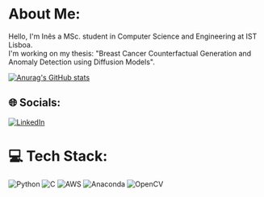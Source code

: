 # About Me:
Hello, I'm Inês a MSc. student in Computer Science and Engineering at IST Lisboa.<br>I'm working on my thesis: "Breast Cancer Counterfactual Generation and Anomaly Detection using Diffusion Models".<be>

[![Anurag's GitHub stats](https://github-readme-stats.vercel.app/api?username=ines03garcia)](https://github.com/anuraghazra/github-readme-stats)



## 🌐 Socials:
[![LinkedIn](https://img.shields.io/badge/LinkedIn-%230077B5.svg?logo=linkedin&logoColor=white)](https://linkedin.com/in/ines-c-garcia) 

# 💻 Tech Stack:
![Python](https://img.shields.io/badge/python-3670A0?style=for-the-badge&logo=python&logoColor=ffdd54) ![C](https://img.shields.io/badge/c-%2300599C.svg?style=for-the-badge&logo=c&logoColor=white) ![AWS](https://img.shields.io/badge/AWS-%23FF9900.svg?style=for-the-badge&logo=amazon-aws&logoColor=white) ![Anaconda](https://img.shields.io/badge/Anaconda-%2344A833.svg?style=for-the-badge&logo=anaconda&logoColor=white) ![OpenCV](https://img.shields.io/badge/opencv-%23white.svg?style=for-the-badge&logo=opencv&logoColor=white)
